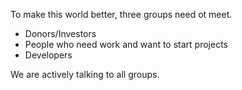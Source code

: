 To make this world better, three groups need ot meet.

- Donors/Investors
- People who need work and want to start projects
- Developers

We are actively talking to all groups. 
